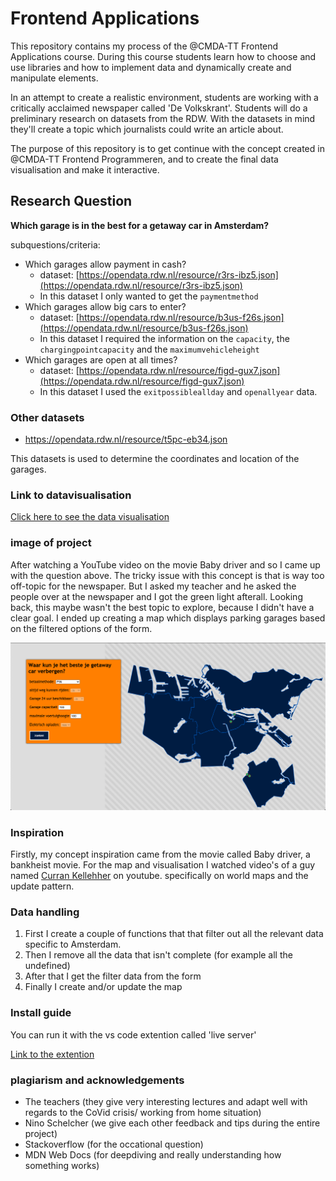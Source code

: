 # Frontend Applications

This repository contains my process of the @CMDA-TT Frontend Applications course. During this course students learn how to choose and use libraries and how to implement data and dynamically create and manipulate elements.

In an attempt to create a realistic environment, students are working with a critically acclaimed newspaper called 'De Volkskrant'. Students will do a preliminary research on datasets from the RDW. With the datasets in mind they'll create a topic which journalists could write an article about. 

The purpose of this repository is to get continue with the concept created in @CMDA-TT Frontend Programmeren, and to create the final data visualisation and make it interactive.

## Research Question

**Which garage is in the best for a getaway car in Amsterdam?**

subquestions/criteria:
- Which garages allow payment in cash?
  - dataset: [https://opendata.rdw.nl/resource/r3rs-ibz5.json](https://opendata.rdw.nl/resource/r3rs-ibz5.json)
  * In this dataset I only wanted to get the ```paymentmethod```
- Which garages allow big cars to enter?
  - dataset: [https://opendata.rdw.nl/resource/b3us-f26s.json](https://opendata.rdw.nl/resource/b3us-f26s.json)
  * In this dataset I required the information on the ```capacity```, the ```chargingpointcapacity``` and the ```maximumvehicleheight```
- Which garages are open at all times?
  - dataset: [https://opendata.rdw.nl/resource/figd-gux7.json](https://opendata.rdw.nl/resource/figd-gux7.json)
  * In this dataset I used the ```exitpossibleallday``` and ```openallyear``` data.
  
### Other datasets
* https://opendata.rdw.nl/resource/t5pc-eb34.json

This datasets is used to determine the coordinates and location of the garages.

### Link to datavisualisation

[Click here to see the data visualisation](https://maxhauser-fa.netlify.app/)

### image of project

After watching a YouTube video on the movie Baby driver and so I came up with the question above.
The tricky issue with this concept is that is way too off-topic for the newspaper. But I asked my teacher and he asked the people over at the newspaper and I got the green light afterall. Looking back, this maybe wasn't the best topic to explore, because I didn't have a clear goal. I ended up creating a map which displays parking garages based on the filtered options of the form.

![final-kaart](https://github.com/max-hauser/frontend-data/blob/main/media/final.png)

### Inspiration

Firstly, my concept inspiration came from the movie called Baby driver, a bankheist movie. For the map and visualisation I watched video's of a guy named [Curran Kellehher](https://www.youtube.com/user/currankelleher) on youtube. specifically on world maps and the update pattern.  

### Data handling

1. First I create a couple of functions that that filter out all the relevant data specific to Amsterdam.
2. Then I remove all the data that isn't complete (for example all the undefined)
3. After that I get the filter data from the form
4. Finally I create and/or update the map

### Install guide

You can run it with the vs code extention called 'live server'

[Link to the extention](https://marketplace.visualstudio.com/items?itemName=ritwickdey.LiveServer)

### plagiarism and acknowledgements

* The teachers (they give very interesting lectures and adapt well with regards to the CoVid crisis/ working from home situation)
* Nino Schelcher (we give each other feedback and tips during the entire project)
* Stackoverflow (for the occational question)
* MDN Web Docs (for deepdiving and really understanding how something works)


